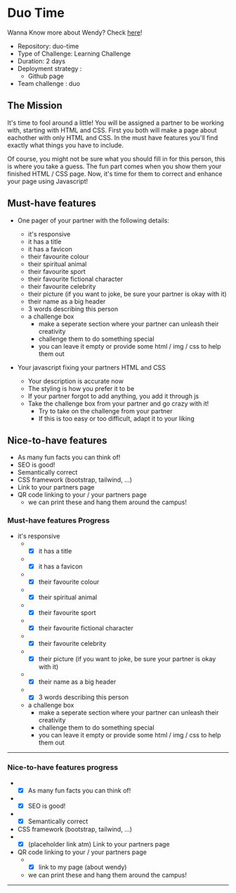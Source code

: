 # Duo Time

Wanna Know more about Wendy? Check [here](https://glinchflash.github.io/Duo-Time/)!

- Repository: duo-time
- Type of Challenge: Learning Challenge
- Duration: 2 days
- Deployment strategy : 
    - Github page
- Team challenge : duo


## The Mission
It's time to fool around a little! You will be assigned a partner to be working with, starting with HTML and CSS. First you both will make a page about eachother with only HTML and CSS. In the must have features you'll find exactly what things you have to include.

Of course, you might not be sure what you should fill in for this person, this is where you take a guess. The fun part comes when you show them your finished HTML / CSS page. Now, it's time for them to correct and enhance your page using Javascript!

## Must-have features
- One pager of your partner with the following details:
    - it's responsive
    - it has a title
    - it has a favicon
    - their favourite colour
    - their spiritual animal
    - their favourite sport
    - their favourite fictional character
    - their favourite celebrity
    - their picture (if you want to joke, be sure your partner is okay with it)
    - their name as a big header
    - 3 words describing this person
    - a challenge box
        - make a seperate section where your partner can unleash their creativity
        - challenge them to do something special
        - you can leave it empty or provide some html / img / css to help them out

- Your javascript fixing your partners HTML and CSS
    - Your description is accurate now
    - The styling is how you prefer it to be
    - If your partner forgot to add anything, you add it through js
    - Take the challenge box from your partner and go crazy with it!
        - Try to take on the challenge from your partner
        - If this is too easy or too difficult, adapt it to your liking

## Nice-to-have features
- As many fun facts you can think of!
- SEO is good!
- Semantically correct
- CSS framework (bootstrap, tailwind, ...)
- Link to your partners page
- QR code linking to your / your partners page
    - we can print these and hang them around the campus!

### Must-have features Progress

- it's responsive
    - -[x] it has a title
    - -[x] it has a favicon
    - -[x] their favourite colour
    - -[x] their spiritual animal
    - -[x] their favourite sport
    - -[x] their favourite fictional character
    - -[x] their favourite celebrity
    - -[x] their picture (if you want to joke, be sure your partner is okay with it)
    - -[x] their name as a big header
    - -[x] 3 words describing this person
    - a challenge box
        - make a seperate section where your partner can unleash their creativity
        - challenge them to do something special
        - you can leave it empty or provide some html / img / css to help them out
___

### Nice-to-have features progress

- -[x] As many fun facts you can think of!
- -[x] SEO is good!
- - [x] Semantically correct
- CSS framework (bootstrap, tailwind, ...)
- - [x] (placeholder link atm) Link to your partners page
- QR code linking to your / your partners page
    - - [x] link to my page (about wendy)
    - we can print these and hang them around the campus!
---